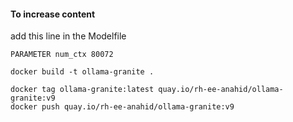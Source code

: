 


#### To increase content

add this line in the Modelfile
```
PARAMETER num_ctx 80072
```

```
docker build -t ollama-granite .

docker tag ollama-granite:latest quay.io/rh-ee-anahid/ollama-granite:v9
docker push quay.io/rh-ee-anahid/ollama-granite:v9


```